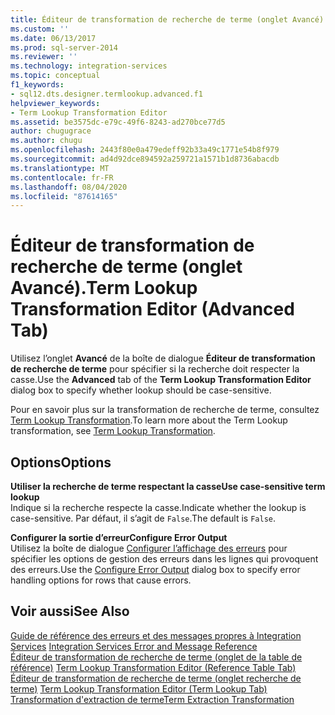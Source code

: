 ```yaml
---
title: Éditeur de transformation de recherche de terme (onglet Avancé) | Microsoft Docs
ms.custom: ''
ms.date: 06/13/2017
ms.prod: sql-server-2014
ms.reviewer: ''
ms.technology: integration-services
ms.topic: conceptual
f1_keywords:
- sql12.dts.designer.termlookup.advanced.f1
helpviewer_keywords:
- Term Lookup Transformation Editor
ms.assetid: be3575dc-e79c-49f6-8243-ad270bce77d5
author: chugugrace
ms.author: chugu
ms.openlocfilehash: 2443f80e0a479edeff92b33a49c1771e54b8f979
ms.sourcegitcommit: ad4d92dce894592a259721a1571b1d8736abacdb
ms.translationtype: MT
ms.contentlocale: fr-FR
ms.lasthandoff: 08/04/2020
ms.locfileid: "87614165"
---
```

# <a name="term-lookup-transformation-editor-advanced-tab"></a><span data-ttu-id="a108d-102">Éditeur de transformation de recherche de terme (onglet Avancé).</span><span class="sxs-lookup"><span data-stu-id="a108d-102">Term Lookup Transformation Editor (Advanced Tab)</span></span>
  <span data-ttu-id="a108d-103">Utilisez l’onglet **Avancé** de la boîte de dialogue **Éditeur de transformation de recherche de terme** pour spécifier si la recherche doit respecter la casse.</span><span class="sxs-lookup"><span data-stu-id="a108d-103">Use the **Advanced** tab of the **Term Lookup Transformation Editor** dialog box to specify whether lookup should be case-sensitive.</span></span>  
  
 <span data-ttu-id="a108d-104">Pour en savoir plus sur la transformation de recherche de terme, consultez [Term Lookup Transformation](data-flow/transformations/lookup-transformation.md).</span><span class="sxs-lookup"><span data-stu-id="a108d-104">To learn more about the Term Lookup transformation, see [Term Lookup Transformation](data-flow/transformations/lookup-transformation.md).</span></span>  
  
## <a name="options"></a><span data-ttu-id="a108d-105">Options</span><span class="sxs-lookup"><span data-stu-id="a108d-105">Options</span></span>  
 <span data-ttu-id="a108d-106">**Utiliser la recherche de terme respectant la casse**</span><span class="sxs-lookup"><span data-stu-id="a108d-106">**Use case-sensitive term lookup**</span></span>  
 <span data-ttu-id="a108d-107">Indique si la recherche respecte la casse.</span><span class="sxs-lookup"><span data-stu-id="a108d-107">Indicate whether the lookup is case-sensitive.</span></span> <span data-ttu-id="a108d-108">Par défaut, il s’agit de `False`.</span><span class="sxs-lookup"><span data-stu-id="a108d-108">The default is `False`.</span></span>  
  
 <span data-ttu-id="a108d-109">**Configurer la sortie d’erreur**</span><span class="sxs-lookup"><span data-stu-id="a108d-109">**Configure Error Output**</span></span>  
 <span data-ttu-id="a108d-110">Utilisez la boîte de dialogue [Configurer l’affichage des erreurs](../../2014/integration-services/configure-error-output.md) pour spécifier les options de gestion des erreurs dans les lignes qui provoquent des erreurs.</span><span class="sxs-lookup"><span data-stu-id="a108d-110">Use the [Configure Error Output](../../2014/integration-services/configure-error-output.md) dialog box to specify error handling options for rows that cause errors.</span></span>  
  
## <a name="see-also"></a><span data-ttu-id="a108d-111">Voir aussi</span><span class="sxs-lookup"><span data-stu-id="a108d-111">See Also</span></span>  
 <span data-ttu-id="a108d-112">[Guide de référence des erreurs et des messages propres à Integration Services](../../2014/integration-services/integration-services-error-and-message-reference.md) </span><span class="sxs-lookup"><span data-stu-id="a108d-112">[Integration Services Error and Message Reference](../../2014/integration-services/integration-services-error-and-message-reference.md) </span></span>  
 <span data-ttu-id="a108d-113">[Éditeur de transformation de recherche de terme &#40;onglet de la table de référence&#41;](../../2014/integration-services/term-lookup-transformation-editor-reference-table-tab.md) </span><span class="sxs-lookup"><span data-stu-id="a108d-113">[Term Lookup Transformation Editor &#40;Reference Table Tab&#41;](../../2014/integration-services/term-lookup-transformation-editor-reference-table-tab.md) </span></span>  
 <span data-ttu-id="a108d-114">[Éditeur de transformation de recherche de terme &#40;onglet recherche de terme&#41;](../../2014/integration-services/term-lookup-transformation-editor-term-lookup-tab.md) </span><span class="sxs-lookup"><span data-stu-id="a108d-114">[Term Lookup Transformation Editor &#40;Term Lookup Tab&#41;](../../2014/integration-services/term-lookup-transformation-editor-term-lookup-tab.md) </span></span>  
 [<span data-ttu-id="a108d-115">Transformation d'extraction de terme</span><span class="sxs-lookup"><span data-stu-id="a108d-115">Term Extraction Transformation</span></span>](data-flow/transformations/term-extraction-transformation.md)  
  
  
